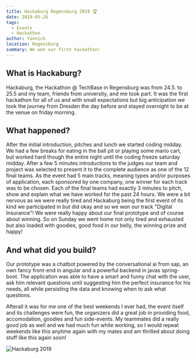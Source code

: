 ```yaml
---
title: Hackaburg Regensburg 2019 🏆
date: 2019-05-26
tags: 
  - Events
  - Hackathon
author: Yannick
location: Regensburg
summary: We won our first hackathon!
---
```


## What is Hackaburg?

Hackaburg, the Hackathon @ TechBase in Regensburg was from 24.5. to 25.5 and my team, friends from university, and me took part. It was the first hackathon for all of us and with small expectations but big anticipation we took the journey from Dresden the day before and stayed overnight to be at the venue on friday morning. 

## What happened?

After the initial introduction, pitches and lunch we started coding midday. We had a few breaks for eating in the ball pit or playing some mario cart, but worked hard though the entire night until the coding freeze saturday midday. After a few 5 minutes introductions to the judges our team and project was selected to present it to the complete audience as one of the 12 final teams. As the event had 5 main tracks, meaning types and/or purposes of application, each sponsored by one company, one winner for each track was to be chosen. Each of the final teams had exactly 3 minutes to pitch, show and explain what we have worked for the past 24 hours. We were a bit nervous as we were really tired and Hackaburg being the first event of its kind we participated in but did okay and so we won our track "Digital Insurance"! We were really happy about our final prototype and of course about winning. So on Sunday we went home not only tired and exhausted but also loaded with goodies, good food in our belly, the winning prize and happy!

## And what did you build?

Our prototype was a chatbot powered by the conversational ai from sap, an own fancy front-end in angular and a powerful backend in javas spring-boot. The application was able to have a smart and funny chat with the user, ask him relevant questions until suggesting him the perfect insurance for his needs, all while persisting the data and knowing when to ask what questions.

Afterall it was for me one of the best weekends I ever had, the event itself and its challenges were fun, the organizers did a great job in providing food, accomodation, goodies and fun side-events. My teammates did a really good job as well and we had much fun while working, so I would repeat weekends like this anytime again with my mates and am thrilled about doing stuff like this again soon!

![Hackaburg 2019](https://user-images.githubusercontent.com/33640025/86590921-d51f1000-bf90-11ea-83c6-bdc9aa69eec6.png)